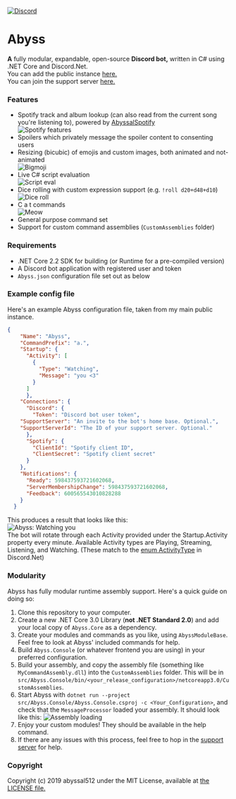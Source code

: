 [![Discord](https://img.shields.io/discord/598437365891203072.svg?style=plastic)](https://discord.gg/RsRps9M)
# Abyss

**A** fully modular, expandable, open-source **Discord bot,** written in C# using .NET Core and Discord.Net.  
You can add the public instance [here.](https://discordapp.com/api/oauth2/authorize?client_id=532099058941034498&permissions=0&scope=bot)  
You can join the support server [here.](https://discord.gg/RsRps9M)
  
### Features
- Spotify track and album lookup (can also read from the current song you're listening to), powered by [AbyssalSpotify](http://github.com/abyssal512/AbyssalSpotify)  
![Spotify features](https://i.imgur.com/cBasjS8.png)
- Spoilers which privately message the spoiler content to consenting users
- Resizing (bicubic) of emojis and custom images, both animated and not-animated  
![Bigmoji](https://i.imgur.com/p7zQLTn.png)
- Live C# script evaluation  
![Script eval](https://i.imgur.com/dsGkgVb.png)
- Dice rolling with custom expression support (e.g. `!roll d20+d48+d10`)  
![Dice roll](https://i.imgur.com/y65yPlU.png)
- C a t commands  
![Meow](https://i.imgur.com/iE7MtMQ.png)
- General purpose command set
- Support for custom command assemblies (`CustomAssemblies` folder)

  
### Requirements
- .NET Core 2.2 SDK for building (or Runtime for a pre-compiled version)
- A Discord bot application with registered user and token
- `Abyss.json` configuration file set out as below

### Example config file
Here's an example Abyss configuration file, taken from my main public instance.
```json
{
    "Name": "Abyss",
    "CommandPrefix": "a.",
    "Startup": {
      "Activity": [
        {
          "Type": "Watching",
          "Message": "you <3"
        }
      ]
      },
    "Connections": {
      "Discord": {
        "Token": "Discord bot user token",
    "SupportServer": "An invite to the bot's home base. Optional.",
    "SupportServerId": "The ID of your support server. Optional."
      },
      "Spotify": {
        "ClientId": "Spotify client ID",
        "ClientSecret": "Spotify client secret"
      }
    },
    "Notifications": {
      "Ready": 598437593721602068,
      "ServerMembershipChange": 598437593721602068,
      "Feedback": 600565543010828288
    }
  }

```
This produces a result that looks like this:   
![Abyss: Watching you](https://i.imgur.com/TkX7Eat.png)  
The bot will rotate through each Activity provided under the Startup.Activity property every minute. Available Activity types are Playing, Streaming, Listening, and Watching. (These match to the [enum ActivityType](https://docs.stillu.cc/api/Discord.ActivityType.html) in Discord.Net)  
  
### Modularity
Abyss has fully modular runtime assembly support. Here's a quick guide on doing so:
1) Clone this repository to your computer.
2) Create a new .NET Core 3.0 Library (**not .NET Standard 2.0**) and add your local copy of `Abyss.Core` as a dependency.
3) Create your modules and commands as you like, using `AbyssModuleBase`. Feel free to look at Abyss' included commands for help.
4) Build `Abyss.Console` (or whatever frontend you are using) in your preferred configuration.
5) Build your assembly, and copy the assembly file (something like `MyCommandAssembly.dll`) into the `CustomAssemblies` folder. This will be in `src/Abyss.Console/bin/<your_release_configuration>/netcoreapp3.0/CustomAssemblies`.
6) Start Abyss with `dotnet run --project src/Abyss.Console/Abyss.Console.csproj -c <Your_Configuration>`, and check that the `MessageProcessor` loaded your assembly. It should look like this:
![Assembly loading](https://i.imgur.com/PZqeY7s.png)
7) Enjoy your custom modules! They should be available in the help command.
8) If there are any issues with this process, feel free to hop in the [support server](https://discord.gg/RsRps9M) for help.

### Copyright
Copyright (c) 2019 abyssal512 under the MIT License, available at [the LICENSE file.](LICENSE.md)

